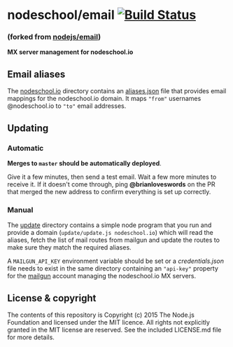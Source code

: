 # nodeschool/email [![Build Status](https://travis-ci.org/nodeschool/email.svg?branch=master)](https://travis-ci.org/nodeschool/email)
### (forked from [nodejs/email](https://github.com/nodejs/email))

**MX server management for nodeschool.io**

## Email aliases

The [nodeschool.io](./nodeschool.io) directory contains an [aliases.json](./nodeschool.io/aliases.json) file that provides email mappings for the nodeschool.io domain. It maps `"from"` usernames @nodeschool.io to `"to"` email addresses.

## Updating

### Automatic

**Merges to `master` should be automatically deployed**.

Give it a few minutes, then send a test email. Wait a few more minutes to receive it. If it doesn't come through, ping **@brianloveswords** on the PR that merged the new address to confirm everything is set up correctly.

### Manual

The [update](./update) directory contains a simple node program that you run and provide a domain (`update/update.js nodeschool.io`) which will read the aliases, fetch the list of mail routes from mailgun and update the routes to make sure they match the required aliases.

A `MAILGUN_API_KEY` environment variable should be set or a _credentials.json_ file needs to exist in the same directory containing an `"api-key"` property for the [mailgun](http://www.mailgun.com/) account managing the nodeschool.io MX servers.

## License & copyright

The contents of this repository is Copyright (c) 2015 The Node.js Foundation and licensed under the MIT licence. All rights not explicitly granted in the MIT license are reserved. See the included LICENSE.md file for more details.
